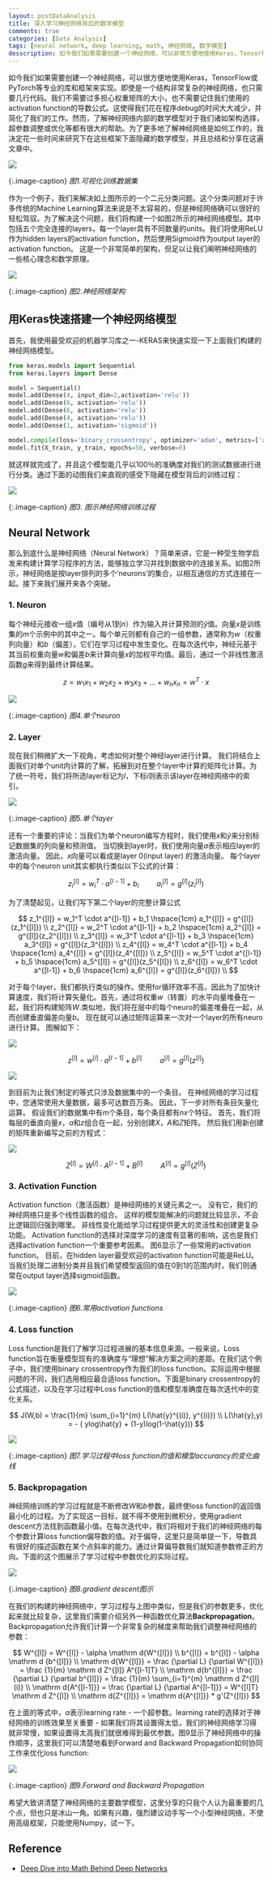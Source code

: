 ```yaml
---
layout: postDataAnalysis
title: 深入学习神经网络背后的数学模型
comments: true
categories: [Data Analysis]
tags: [neural network, deep learning, math, 神经网络, 数学模型]
desscription: 如今我们如果需要创建一个神经网络，可以非常方便地使用Keras，TensorFlow或PyTorch等专业的库和框架来实现。即使是一个结构非常复杂的神经网络，也只需要几行代码。我们不需要过多担心权重矩阵的大小，也不需要记住我们使用的activation function的导数公式。这使得我们花在程序debug的时间大大减少，并简化了我们的工作。然而，了解神经网络内部的数学模型对于我们诸如架构选择，超参数调整或优化等都有很大帮助。
---
```


如今我们如果需要创建一个神经网络，可以很方便地使用Keras，TensorFlow或PyTorch等专业的库和框架来实现。即使是一个结构非常复杂的神经网络，也只需要几行代码。我们不需要过多担心权重矩阵的大小，也不需要记住我们使用的activation function的导数公式。这使得我们花在程序debug的时间大大减少，并简化了我们的工作。然而，了解神经网络内部的数学模型对于我们诸如架构选择，超参数调整或优化等都有很大的帮助。为了更多地了解神经网络是如何工作的，我决定花一些时间来研究下在这些框架下面隐藏的数学模型，并且总结和分享在这遍文章中。


![](/images/deeplearning_math/binary_classification_circle.png)

{:.image-caption}
*图1.可视化训练数据集*


作为一个例子，我们来解决如上图所示的一个二元分类问题。这个分类问题对于许多传统的Machine Learning算法来说是不太容易的，但是神经网络确可以很好的轻松驾驭。为了解决这个问题，我们将构建一个如图2所示的神经网络模型。其中包括五个完全连接的layers，每一个layer具有不同数量的units。我们将使用ReLU作为hidden layers的activation function，然后使用Sigmoid作为output layer的activation function。 这是一个非常简单的架构，但足以让我们阐明神经网络的一些核心理念和数学原理。

![](/images/deeplearning_math/neural_network_architecture.png)

{:.image-caption}
*图2.神经网络架构*

## 用Keras快速搭建一个神经网络模型

首先，我使用最受欢迎的机器学习库之一-KERAS来快速实现一下上面我们构建的神经网络模型。

```python
from keras.models import Sequential
from keras.layers import Dense

model = Sequential()
model.add(Dense(4, input_dim=2,activation='relu'))
model.add(Dense(6, activation='relu'))
model.add(Dense(6, activation='relu'))
model.add(Dense(4, activation='relu'))
model.add(Dense(1, activation='sigmoid'))

model.compile(loss='binary_crossentropy', optimizer='adam', metrics=['accuracy'])
model.fit(X_train, y_train, epochs=50, verbose=0)
```

就这样就完成了，并且这个模型能几乎以100％的准确度对我们的测试数据进行进行分类。通过下面的动图我们来直观的感受下隐藏在模型背后的训练过程：

![](/images/deeplearning_math/visualization-of-training-process.gif)

{:.image-caption}
*图3. 图示神经网络训练过程*

## Neural Network

那么到底什么是神经网络（Neural Network）？简单来讲，它是一种受生物学启发来构建计算学习程序的方法，能够独立学习并找到数据中的连接关系。如图2所示，神经网络是按layer排列的多个‘neurons’的集合，以相互通信的方式连接在一起。接下来我们展开来各个突破。

### 1. Neuron

每个神经元接收一组$x$值（编号从$1$到$n$）作为输入并计算预测的$\hat{y}$值。向量$x$是训练集的$m$个示例中的其中之一。每个单元则都有自己的一组参数，通常称为$w$（权重列向量）和$b$（偏差），它们在学习过程中发生变化。在每次迭代中，神经元基于其当前权重向量$w$和偏差$b$来计算向量$x$的加权平均值。最后，通过一个非线性激活函数$g$来得到最终计算结果。

$$
z = w_1x_1 + w_2x_2 + w_3x_3 + \dotsc + w_nx_n = w^T\cdot{x}
$$

![](/images/deeplearning_math/single-neuron.png)

{:.image-caption}
*图4.单个neuron*

### 2. Layer

现在我们稍微扩大一下视角，考虑如何对整个神经layer进行计算。 我们将结合上面我们对单个unit内计算的了解，拓展到对在整个layer中计算的矩阵化计算。为了统一符号，我们将所选layer标记为$l$，下标$i$则表示该layer在神经网络中的索引。

![](/images/deeplearning_math/single-layer.png)

{:.image-caption}
*图5.单个layer*


还有一个重要的评论：当我们为单个neuron编写方程时，我们使用$x$和$\hat{y}$来分别标记数据集的列向量和预测值。 当切换到layer时，我们使用向量$a$表示相应layer的激活向量。 因此，$x$向量可以看成是layer 0(input layer) 的激活向量。 每个layer中的每个neuron unit其实都执行类似以下公式的计算：

$$
z_i^{[l]} = w_i^T \cdot a^{[l-1]} + b_i \hspace{1cm} a_i^{[l]} = g^{[l]}(z_i^{[l]})
$$

为了清楚起见，让我们写下第二个layer的完整计算公式

$$
z_1^{[l]} = w_1^T \cdot a^{[l-1]} + b_1  \hspace{1cm} a_1^{[l]} = g^{[l]}(z_1^{[l]}) \\
z_2^{[l]} = w_2^T \cdot a^{[l-1]} + b_2  \hspace{1cm} a_2^{[l]} = g^{[l]}(z_2^{[l]}) \\
z_3^{[l]} = w_3^T \cdot a^{[l-1]} + b_3  \hspace{1cm} a_3^{[l]} = g^{[l]}(z_3^{[l]}) \\
z_4^{[l]} = w_4^T \cdot a^{[l-1]} + b_4  \hspace{1cm} a_4^{[l]} = g^{[l]}(z_4^{[l]}) \\
z_5^{[l]} = w_5^T \cdot a^{[l-1]} + b_5  \hspace{1cm} a_5^{[l]} = g^{[l]}(z_5^{[l]}) \\
z_6^{[l]} = w_6^T \cdot a^{[l-1]} + b_6  \hspace{1cm} a_6^{[l]} = g^{[l]}(z_6^{[l]}) \\
$$

对于每个layer，我们都执行类似的操作。使用for循环效率不高，因此为了加快计算速度，我们将计算矢量化。首先，通过将权重$w$（转置）的水平向量堆叠在一起，我们将构建矩阵$W$.类似地，我们将在层中的每个neuro的偏差堆叠在一起，从而创建垂直偏差向量$b$。 现在就可以通过矩阵运算来一次对一个layer的所有neuro进行计算。 图解如下：

![](/images/deeplearning_math/single-layer-calculation1.png)

$$
z^{[l]} = w^{[l]} \cdot  a^{[l-1]} + b^{[l]} \hspace{1cm} a^{[l]} = g^{[l]}(z^{[l]})
$$

![](/images/deeplearning_math/single-layer-calculation2.png)

到目前为止我们制定的等式只涉及数据集中的一个条目。 在神经网络的学习过程中，您通常使用大量数据，最多可达数百万条。 因此，下一步对所有条目矢量化运算。 假设我们的数据集中有$m$个条目，每个条目都有$nx$个特征。 首先，我们将每层的垂直向量$x$，$a$和$z$组合在一起，分别创建$X$，$A$和$Z$矩阵。 然后我们用新创建的矩阵重新编写之前的方程式：

![](/images/deeplearning_math/single-layer-calculation3.png)

$$
Z^{[l]} = W^{[l]} \cdot  A^{[l-1]} + B^{[l]} \hspace{1cm} A^{[l]} = g^{[l]}(Z^{[l]})
$$


### 3. Activation Function

Activation function（激活函数）是神经网络的关键元素之一。 没有它，我们的神经网络只是多个线性函数的组合。 这样的模型能解决的问题就比较显示，不会比逻辑回归强到哪里。 非线性变化能给学习过程提供更大的灵活性和创建更复杂功能。 Activation function的选择对深度学习的速度有显著的影响，这也是我们选择activation function一个重要参考因素。 图6显示了一些常用的activation function。 目前，在hidden layer最受欢迎的activation function可能是ReLU。 当我们处理二进制分类并且我们希望模型返回的值在0到1的范围内时，我们则通常在output layer选择sigmoid函数。

![](/images/deeplearning_math/activation-functions.png)

{:.image-caption}
*图6.常用activation functions*

### 4. Loss function

Loss function是我们了解学习过程进展的基本信息来源。一般来说，Loss function旨在衡量模型现有的准确度与“理想”解决方案之间的差距。在我们这个例子中，我们使用binary crossentropy作为我们的loss function。实际运用中根据问题的不同，我们选用相应最合适loss function。下面是binary crossentropy的公式描述，以及在学习过程中Loss function的值和模型准确度在每次迭代中的变化关系。

$$
J(W,b) = \frac{1}{m} \sum_{i=1}^{m} L(\hat{y}^{(i)}, y^{(i)}) \\
L(\hat{y},y) = - ( ylog\hat{y} + (1-y)log(1-\hat{y}))
$$

![](/images/deeplearning_math/change-of-loss-function-and-accurancy.gif)

{:.image-caption}
*图7.学习过程中loss function的值和模型accurancy的变化曲线*

### 5. Backpropagation

神经网络训练的学习过程就是不断修改$W$和$b$参数，最终使loss function的返回值最小化的过程。为了实现这一目标，就不得不使用到微积分，使用gradient descent方法找到函数最小值。在每次迭代中，我们将相对于我们的神经网络的每个参数计算loss function偏导数的值。对于偏导，这里只是简单提一下，导数具有很好的描述函数在某个点斜率的能力。通过计算偏导数我们就知道参数修正的方向。下面的这个图展示了学习过程中参数优化的实际过程。

![](/images/deeplearning_math/gradient-descent-in-action.gif)

{:.image-caption}
*图8.gradient descent图示*

在我们的构建的神经网络中，学习过程与上图中类似，但是我们的参数更多，优化起来就比较复杂，这里我们需要介绍另外一种函数优化算法**Backpropagation**。Backpropagation允许我们计算一个非常复杂的梯度来帮助我们调整神经网络的参数：

$$
W^{[l]} = W^{[l]} - \alpha \mathrm d{W^{[l]}}   \\
b^{[l]} = b^{[l]} - \alpha \mathrm d {b^{[l]}}  \\
\mathrm d{W^{[l]}} = \frac {\partial L} {\partial W^{[l]}} = \frac {1}{m} \mathrm d Z^{[l]} A^{[l-1]T}  \\
\mathrm d{b^{[l]}} = \frac {\partial L} {\partial b^{[l]}} = \frac {1}{m} \sum_{i=1}^{m} \mathrm d Z^{[l](i)}  \\
\mathrm d{A^{[l-1]}} = \frac {\partial L} {\partial A^{[l-1]}} = W^{[l]T} \mathrm d Z^{[l]}   \\
\mathrm d{Z^{[l]}} = \mathrm d{A^{[l]}} * g'(Z^{[l]})
$$

在上面的等式中，$\alpha$表示learning rate - 一个超参数。learning rate的选择对于神经网络的训练效果至关重要 - 如果我们将其设置得太低，我们的神经网络学习得就非常慢，如果设置得太高我们就很难得到最优参数。图9显示了神经网络中的操作顺序，这里我们可以清楚地看到Forward and Backward Propagation如何协同工作来优化loss function:

![](/images/deeplearning_math/forward-and-backward-propagation.png)

{:.image-caption}
*图9.Forward and Backward Propagation*

希望大致讲清楚了神经网络的主要数学模型，这里分享的只我个人认为最重要的几个点，但也只是冰山一角。如果有兴趣，强烈建议动手写一个小型神经网络，不使用高级框架，只能使用Numpy，试一下。


## Reference

- [Deep Dive into Math Behind Deep Networks](https://towardsdatascience.com/https-medium-com-piotr-skalski92-deep-dive-into-deep-networks-math-17660bc376ba)